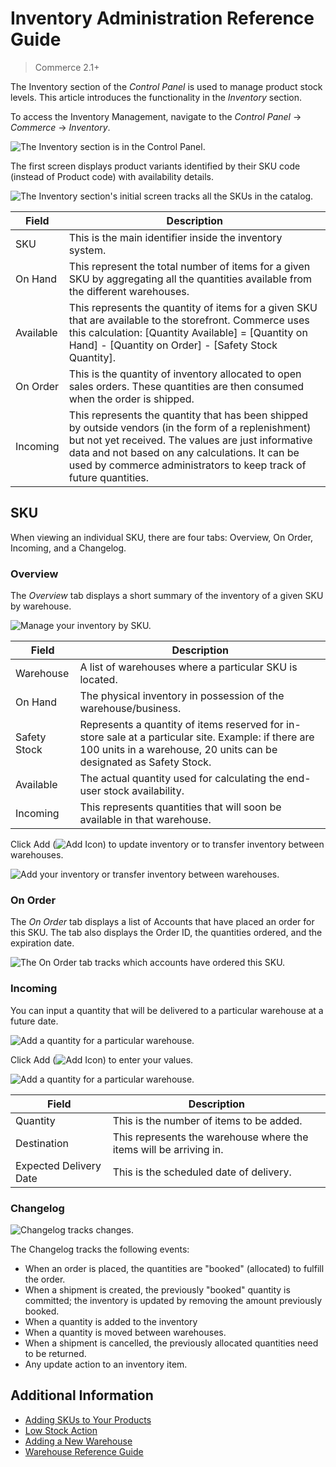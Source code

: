 # Inventory Administration Reference Guide

> Commerce 2.1+

The Inventory section of the _Control Panel_ is used to manage product stock levels. This article introduces the functionality in the _Inventory_ section.

To access the Inventory Management, navigate to the _Control Panel_ &rarr; _Commerce_ &rarr; _Inventory_.

![The Inventory section is in the Control Panel.](./inventory-management-reference-guide/images/01.png)

The first screen displays product variants identified by their SKU code (instead of Product code) with availability details.

![The Inventory section's initial screen tracks all the SKUs in the catalog.](./inventory-management-reference-guide/images/02.png)

| Field | Description |
| --- | --- |
| SKU | This is the main identifier inside the inventory system. |
| On Hand | This represent the total number of items for a given SKU by aggregating all the quantities available from the different warehouses. |
| Available | This represents the quantity of items for a given SKU that are available to the storefront. Commerce uses this calculation: [Quantity Available] = [Quantity on Hand] - [Quantity on Order] - [Safety Stock Quantity]. |
| On Order | This is the quantity of inventory allocated to open sales orders. These quantities are then consumed when the order is shipped. |
| Incoming | This represents the quantity that has been shipped by outside vendors (in the form of a replenishment) but not yet received. The values are just informative data and not based on any calculations. It can be used by commerce administrators to keep track of future quantities. |

## SKU

When viewing an individual SKU, there are four tabs: Overview, On Order, Incoming, and a Changelog.

### Overview

The _Overview_ tab displays a short summary of the inventory of a given SKU by warehouse.

![Manage your inventory by SKU.](./inventory-management-reference-guide/images/03.png)

| Field | Description |
| --- | --- |
| Warehouse | A list of warehouses where a particular SKU is located. |
| On Hand | The physical inventory in possession of the warehouse/business. |
| Safety Stock | Represents a quantity of items reserved for in-store sale at a particular site. Example: if there are 100 units in a warehouse, 20 units can be designated as Safety Stock. |
| Available | The actual quantity used for calculating the end-user stock availability. |
| Incoming | This represents quantities that will soon be available in that warehouse. |

Click Add (![Add Icon](../../images/icon-add.png)) to update inventory or to transfer inventory between warehouses.

![Add your inventory or transfer inventory between warehouses.](./inventory-management-reference-guide/images/04.png)

### On Order

The _On Order_ tab displays a list of Accounts that have placed an order for this SKU. The tab also displays the Order ID, the quantities ordered, and the expiration date.

![The On Order tab tracks which accounts have ordered this SKU.](./inventory-management-reference-guide/images/08.png)

### Incoming

You can input a quantity that will be delivered to a particular warehouse at a future date.

![Add a quantity for a particular warehouse.](./inventory-management-reference-guide/images/06.png)

Click Add (![Add Icon](../../images/icon-add.png)) to enter your values.

![Add a quantity for a particular warehouse.](./inventory-management-reference-guide/images/05.png)

|Field | Description |
| --- | --- |
| Quantity | This is the number of items to be added. |
| Destination | This represents the warehouse where the items will be arriving in. |
| Expected Delivery Date | This is the scheduled date of delivery. |

### Changelog

![Changelog tracks changes.](./inventory-management-reference-guide/images/07.png)

The Changelog tracks the following events:

* When an order is placed, the quantities are "booked" (allocated) to fulfill the order.
* When a shipment is created, the previously "booked" quantity is committed; the inventory is updated by removing the amount previously booked.
* When a quantity is added to the inventory
* When a quantity is moved between warehouses.
* When a shipment is cancelled, the previously allocated quantities need to be returned.
* Any update action to an inventory item.

## Additional Information

* [Adding SKUs to Your Products](../creating-and-managing-products/products/adding-skus-to-your-products.md)
* [Low Stock Action](./low-stock-action.md)
* [Adding a New Warehouse](./adding-a-new-warehouse.md)
* [Warehouse Reference Guide](./warehouse-reference-guide.md)

